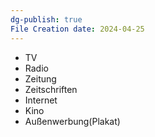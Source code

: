 ```yaml
---
dg-publish: true
File Creation date: 2024-04-25
---
```

- TV
- Radio
- Zeitung
- Zeitschriften
- Internet
- Kino
- Außenwerbung(Plakat)